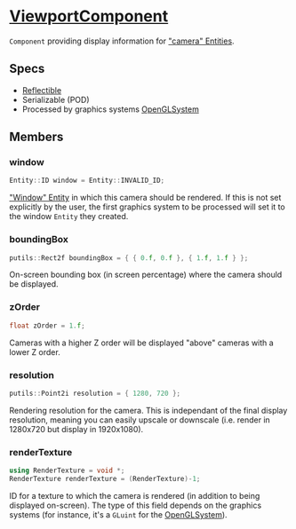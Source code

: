 # [ViewportComponent](ViewportComponent.hpp)

`Component` providing display information for ["camera" Entities](CameraComponent.md).

## Specs

* [Reflectible](https://github.com/phisko/putils/blob/master/reflection.md)
* Serializable (POD)
* Processed by graphics systems [OpenGLSystem](../../systems/opengl/OpenGLSystem.md)

## Members

### window

```cpp
Entity::ID window = Entity::INVALID_ID;
```

["Window" Entity](WindowComponent.md) in which this camera should be rendered. If this is not set explicitly by the user, the first graphics system to be processed will set it to the window `Entity` they created.

### boundingBox

```cpp
putils::Rect2f boundingBox = { { 0.f, 0.f }, { 1.f, 1.f } };
```

On-screen bounding box (in screen percentage) where the camera should be displayed.

### zOrder

```cpp
float zOrder = 1.f;
```

Cameras with a higher Z order will be displayed "above" cameras with a lower Z order.

### resolution

```cpp
putils::Point2i resolution = { 1280, 720 };
```

Rendering resolution for the camera. This is independant of the final display resolution, meaning you can easily upscale or downscale (i.e. render in 1280x720 but display in 1920x1080).

### renderTexture

```cpp
using RenderTexture = void *;
RenderTexture renderTexture = (RenderTexture)-1;
```

ID for a texture to which the camera is rendered (in addition to being displayed on-screen). The type of this field depends on the graphics systems (for instance, it's a `GLuint` for the [OpenGLSystem](../../systems/opengl/OpenGLSystem.md)).